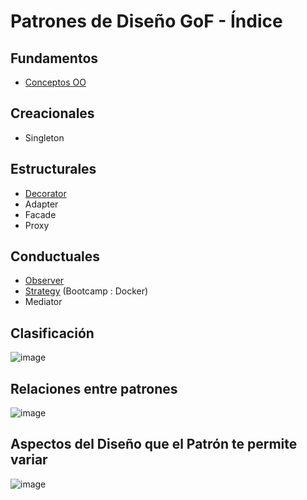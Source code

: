 # Patrones de Diseño GoF - Índice

## Fundamentos

* [Conceptos OO](https://github.com/MCC-MOO-EJ23/dp-index/blob/main/Fundamentos%20OO.pdf)

## Creacionales
* Singleton

## Estructurales

* [Decorator](https://github.com/MCC-MOO-EJ23/dp-decorator)
* Adapter
* Facade
* Proxy

## Conductuales

* [Observer](https://github.com/MCC-MOO-EJ23/dp-observer)
* [Strategy](https://github.com/MCC-MOO-EJ23/dp-strategy) (Bootcamp : Docker)
* Mediator

## Clasificación

![image](https://user-images.githubusercontent.com/55771796/174452012-7e65deb9-ce66-4d96-9bff-7d0ff03c0de3.png)


## Relaciones entre patrones

![image](https://user-images.githubusercontent.com/55771796/174452045-ebcf360f-5497-4cf1-874c-6daf5b28d157.png)

## Aspectos del Diseño que el Patrón te permite variar 

![image](https://user-images.githubusercontent.com/55771796/174452149-3cde43f1-5e07-42da-90a0-c7820edfd519.png)
